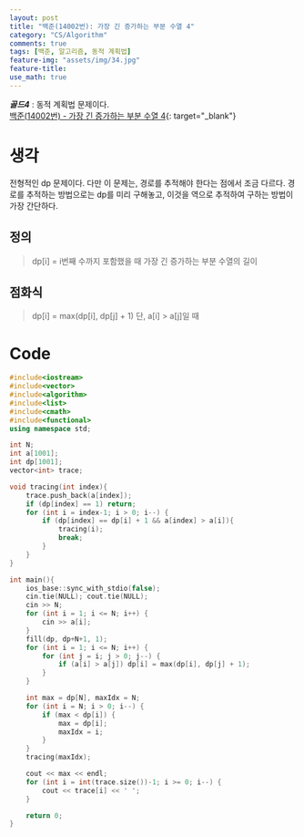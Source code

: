 ```yaml
---
layout: post
title: "백준(14002번): 가장 긴 증가하는 부분 수열 4"
category: "CS/Algorithm"
comments: true
tags: [백준, 알고리즘, 동적 계획법]
feature-img: "assets/img/34.jpg"
feature-title:
use_math: true
---
```


**_골드4_** : 동적 계획법 문제이다.  
[백준(14002번) - 가장 긴 증가하는 부분 수열 4](https://www.acmicpc.net/problem/14002){: target="\_blank"}

# 생각

전형적인 dp 문제이다. 다만 이 문제는, 경로를 추적해야 한다는 점에서 조금 다르다. 경로를 추적하는 방법으로는 dp를 미리 구해놓고, 이것을 역으로 추적하여 구하는 방법이 가장 간단하다.

## 정의

> dp[i] = i번째 수까지 포함했을 때 가장 긴 증가하는 부분 수열의 길이

## 점화식

> dp[i] = max(dp[i], dp[j] + 1) 단, a[i] > a[j]일 때

# Code

```c++
#include<iostream>
#include<vector>
#include<algorithm>
#include<list>
#include<cmath>
#include<functional>
using namespace std;

int N;
int a[1001];
int dp[1001];
vector<int> trace;

void tracing(int index){
    trace.push_back(a[index]);
    if (dp[index] == 1) return;
    for (int i = index-1; i > 0; i--) {
        if (dp[index] == dp[i] + 1 && a[index] > a[i]){
            tracing(i);
            break;
        }
    }
}

int main(){
    ios_base::sync_with_stdio(false);
    cin.tie(NULL); cout.tie(NULL);
    cin >> N;
    for (int i = 1; i <= N; i++) {
        cin >> a[i];
    }
    fill(dp, dp+N+1, 1);
    for (int i = 1; i <= N; i++) {
        for (int j = i; j > 0; j--) {
            if (a[i] > a[j]) dp[i] = max(dp[i], dp[j] + 1);
        }
    }

    int max = dp[N], maxIdx = N;
    for (int i = N; i > 0; i--) {
        if (max < dp[i]) {
            max = dp[i];
            maxIdx = i;
        }
    }
    tracing(maxIdx);

    cout << max << endl;
    for (int i = int(trace.size())-1; i >= 0; i--) {
        cout << trace[i] << ' ';
    }

    return 0;
}
```
